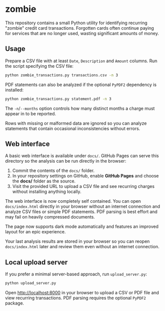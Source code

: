 # zombie

This repository contains a small Python utility for identifying recurring "zombie" credit card transactions. Forgotten cards often continue paying for services that are no longer used, wasting significant amounts of money.

## Usage
Prepare a CSV file with at least `Date`, `Description` and `Amount` columns. Run the script specifying the CSV file:

```bash
python zombie_transactions.py transactions.csv -n 3
```

PDF statements can also be analyzed if the optional `PyPDF2` dependency is installed:

```bash
python zombie_transactions.py statement.pdf -n 3
```

The `-n`/`--months` option controls how many distinct months a charge must appear in to be reported.

Rows with missing or malformed data are ignored so you can analyze statements that contain occasional inconsistencies without errors.

## Web interface
A basic web interface is available under `docs/`. GitHub Pages can serve this directory so the analysis can be run directly in the browser:

1. Commit the contents of the `docs/` folder.
2. In your repository settings on GitHub, enable **GitHub Pages** and choose the **docs/** folder as the source.
3. Visit the provided URL to upload a CSV file and see recurring charges without installing anything locally.

The web interface is now completely self contained. You can open
`docs/index.html` directly in your browser without an internet connection and
analyze CSV files or simple PDF statements. PDF parsing is best effort and
may fail on heavily compressed documents.

The page now supports dark mode automatically and features an improved layout for an epic experience.

Your last analysis results are stored in your browser so you can reopen
`docs/index.html` later and review them even without an internet
connection.


## Local upload server
If you prefer a minimal server-based approach, run `upload_server.py`:

```bash
python upload_server.py
```

Open [http://localhost:8000](http://localhost:8000) in your browser to upload a CSV or PDF file and view recurring transactions. PDF parsing requires the optional `PyPDF2` package.
